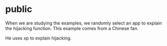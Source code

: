 # public
When we are studying the examples, we randomly select an app to explain the hijacking function. This example comes from a Chinese fan.

He uses xp to explain hijacking.
